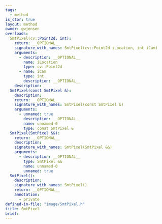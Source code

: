 ```yaml
---
tags:
  - method
is_ctor: true
layout: method
owner: gwjensen
overloads:
  SmtPixel(cv::Point2d, int):
    return: __OPTIONAL__
    signature_with_names: SmtPixel(cv::Point2d iLocation, int iCam)
    arguments:
      - description: __OPTIONAL__
        name: iLocation
        type: cv::Point2d
      - name: iCam
        type: int
        description: __OPTIONAL__
    description:
  SmtPixel(const SmtPixel &):
    description:
    return: __OPTIONAL__
    signature_with_names: SmtPixel(const SmtPixel &)
    arguments:
      - unnamed: true
        description: __OPTIONAL__
        name: unnamed-0
        type: const SmtPixel &
  SmtPixel(SmtPixel &&):
    return: __OPTIONAL__
    description:
    signature_with_names: SmtPixel(SmtPixel &&)
    arguments:
      - description: __OPTIONAL__
        type: SmtPixel &&
        name: unnamed-0
        unnamed: true
  SmtPixel():
    description:
    signature_with_names: SmtPixel()
    return: __OPTIONAL__
    annotation:
      - private
defined-in-file: "image/SmtPixel.h"
title: SmtPixel
brief:
---
```

